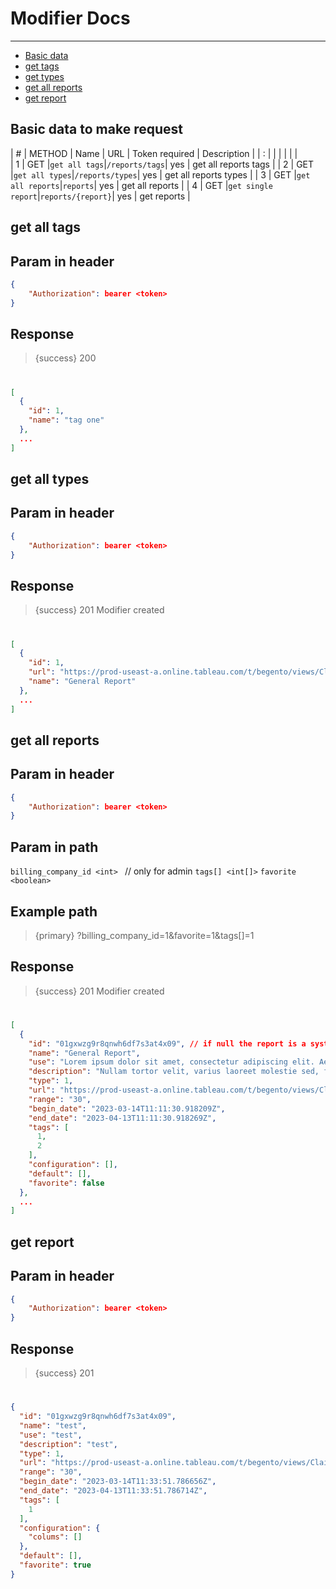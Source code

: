 # Modifier Docs

---

- [Basic data](#basic-data)
- [get tags](#get-tags)
- [get types](#get-types)
- [get all reports](#get-reports)
- [get report](#get-report)

<a name="basic-data"></a>
## Basic data to make request


| # | METHOD | Name              | URL             | Token required | Description     |
| : |        |                   |                 |                |                 |  
| 1 | GET |`get all tags`|`/reports/tags`| yes | get all reports tags |
| 2 | GET |`get all types`|`/reports/types`| yes | get all reports types |
| 3 | GET |`get all reports`|`reports`| yes | get all reports |
| 4 | GET |`get single report`|`reports/{report}`| yes | get reports |

<a name="get-tags"></a>
## get all tags

## Param in header

```json
{
    "Authorization": bearer <token>
}
```

## Response

> {success} 200 

#

```json
[
  {
    "id": 1,
    "name": "tag one"
  },
  ...
]
```

<a name="get-types"></a>
## get all types

## Param in header

```json
{
    "Authorization": bearer <token>
}
```

## Response

> {success} 201 Modifier created

#

```json
[
  {
    "id": 1,
    "url": "https://prod-useast-a.online.tableau.com/t/begento/views/ClaimsReportsPDFGenerator/General2",
    "name": "General Report"
  },
  ...
]
```

<a name="get-reports"></a>
## get all reports

## Param in header

```json
{
    "Authorization": bearer <token>
}
```
## Param in path

`billing_company_id <int> ` // only for admin
`tags[] <int[]>`
`favorite <boolean>`

## Example path

>{primary} ?billing_company_id=1&favorite=1&tags[]=1

## Response

> {success} 201 Modifier created

#

```json
[
  {
    "id": "01gxwzg9r8qnwh6df7s3at4x09", // if null the report is a system report and dont have id
    "name": "General Report",
    "use": "Lorem ipsum dolor sit amet, consectetur adipiscing elit. Aenean et justo in orci malesuada convallis.",
    "description": "Nullam tortor velit, varius laoreet molestie sed, feugiat vel massa. Phasellus varius accumsan enim. Cras congue ut lacus eget malesuada. Suspendisse lobortis mauris in dui pretium fringilla. Mauris a gravida nulla. Quisque imperdiet libero sem",
    "type": 1,
    "url": "https://prod-useast-a.online.tableau.com/t/begento/views/ClaimsReportsPDFGenerator/General2",
    "range": "30",
    "begin_date": "2023-03-14T11:11:30.918209Z",
    "end_date": "2023-04-13T11:11:30.918269Z",
    "tags": [
      1,
      2
    ],
    "configuration": [],
    "default": [],
    "favorite": false
  },
  ...
]
```

<a name="get-report"></a>
## get report

## Param in header

```json
{
    "Authorization": bearer <token>
}
```

## Response

> {success} 201

#

```json
{
  "id": "01gxwzg9r8qnwh6df7s3at4x09",
  "name": "test",
  "use": "test",
  "description": "test",
  "type": 1,
  "url": "https://prod-useast-a.online.tableau.com/t/begento/views/ClaimsReportsPDFGenerator/General2",
  "range": "30",
  "begin_date": "2023-03-14T11:33:51.786656Z",
  "end_date": "2023-04-13T11:33:51.786714Z",
  "tags": [
    1
  ],
  "configuration": {
    "colums": []
  },
  "default": [],
  "favorite": true
}
```
